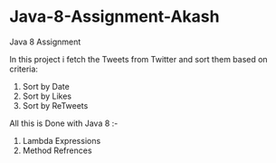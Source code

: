 # Java-8-Assignment-Akash
  Java 8 Assignment 
  
  In this project i fetch the Tweets from Twitter and sort them based on criteria:
  1. Sort by Date
  2. Sort by Likes
  3. Sort by ReTweets
  
  All this is Done with Java 8 :-
  1. Lambda Expressions
  2. Method Refrences 
